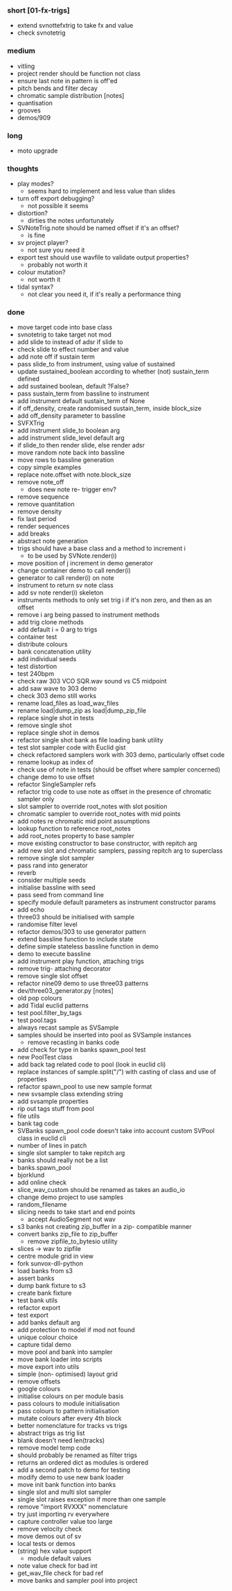 ### short [01-fx-trigs]

- extend svnottefxtrig to take fx and value
- check svnotetrig

### medium

- vitling
- project render should be function not class
- ensure last note in pattern is off'ed
- pitch bends and filter decay
- chromatic sample distribution [notes]
- quantisation
- grooves
- demos/909

### long

- moto upgrade

### thoughts

- play modes?
  - seems hard to implement and less value than slides
- turn off export debugging?
  - not possible it seems
- distortion?
  - dirties the notes unfortunately
- SVNoteTrig.note should be named offset if it's an offset?
  - is fine
- sv project player?
  - not sure you need it
- export test should use wavfile to validate output properties?
  - probably not worth it
- colour mutation?
  - not worth it
- tidal syntax?
  - not clear you need it, if it's really a performance thing

### done

- move target code into base class
- svnotetrig to take target not mod
- add slide to instead of adsr if slide to
- check slide to effect number and value
- add note off if sustain term
- pass slide_to from instrument, using value of sustained
- update sustained_boolean according to whether (not) sustain_term defined
- add sustained boolean, default ?False?
- pass sustain_term from bassline to instrument
- add instrument default sustain_term of None
- if off_density, create randomised sustain_term, inside block_size
- add off_density parameter to bassline
- SVFXTrig
- add instrument slide_to boolean arg 
- add instrument slide_level default arg
- if slide_to then render slide, else render adsr
- move random note back into bassline
- move rows to bassline generation
- copy simple examples
- replace note.offset with note.block_size
- remove note_off
  - does new note re- trigger env?
- remove sequence
- remove quantitation
- remove density
- fix last period
- render sequences
- add breaks
- abstract note generation
- trigs should have a base class and a method to increment i
  - to be used by SVNote.render(i)
- move position of j increment in demo generator
- change container demo to call render(i)
- generator to call render(i) on note
- instrument to return sv note class
- add sv note render(i) skeleton 
- instruments methods to only set trig i if it's non zero, and then as an offset 
- remove i arg being passed to instrument methods 
- add trig clone methods 
- add default i = 0 arg to trigs 
- container test
- distribute colours
- bank concatenation utility
- add individual seeds
- test distortion
- test 240bpm
- check raw 303 VCO SQR.wav sound vs C5 midpoint
- add saw wave to 303 demo
- check 303 demo still works
- rename load_files as load_wav_files
- rename load|dump_zip as load|dump_zip_file
- replace single shot in tests
- remove single shot
- replace single shot in demos
- refactor single shot bank as file loading bank utility
- test slot sampler code with Euclid gist 
- check refactored samplers work with 303 demo, particularly offset code 
- rename lookup as index of
- check use of note in tests (should be offset where sampler concerned)
- change demo to use offset
- refactor SingleSampler refs
- refactor trig code to use note as offset in the presence of chromatic sampler only
- slot sampler to override root_notes with slot position
- chromatic sampler to override root_notes with mid points
- add notes re chromatic mid point assumptions
- lookup function to reference root_notes
- add root_notes property to base sampler
- move existing constructor to base constructor, with repitch arg
- add new slot and chromatic samplers, passing repitch arg to superclass
- remove single slot sampler
- pass rand into generator
- reverb
- consider multiple seeds
- initialise bassline with seed 
- pass seed from command line
- specify module default parameters as instrument constructor params
- add echo
- three03 should be initialised with sample
- randomise filter level
- refactor demos/303 to use generator pattern
- extend bassline function to include state
- define simple stateless bassline function in demo
- demo to execute bassline
- add instrument play function, attaching trigs
- remove trig- attaching decorator
- remove single slot offset
- refactor nine09 demo to use three03 patterns
- dev/three03_generator.py [notes]
- old pop colours
- add Tidal euclid patterns
- test pool.filter_by_tags
- test pool.tags
- always recast sample as SVSample
- samples should be inserted into pool as SVSample instances
  - remove recasting in banks code
- add check for type in banks spawn_pool test
- new PoolTest class
- add back tag related code to pool (look in euclid cli)
- replace instances of sample.split("/") with casting of class and use of properties
- refactor spawn_pool to use new sample format
- new svsample class extending string
- add svsample properties
- rip out tags stuff from pool
- file utils
- bank tag code
- SVBanks spawn_pool code doesn't take into account custom SVPool class in euclid cli
- number of lines in patch
- single slot sampler to take repitch arg
- banks should really not be a list
- banks.spawn_pool
- bjorklund
- add online check
- slice_wav_custom should be renamed as takes an audio_io
- change demo project to use samples 
- random_filename
- slicing needs to take start and end points
  - accept AudioSegment not wav
- s3 banks not creating zip_buffer in a zip- compatible manner
- convert banks zip_file to zip_buffer
  - remove zipfile_to_bytesio utility
- slices -> wav to zipfile
- centre module grid in view
- fork sunvox-dll-python
- load banks from s3
- assert banks
- dump bank fixture to s3
- create bank fixture
- test bank utils
- refactor export
- test export
- add banks default arg
- add protection to model if mod not found
- unique colour choice
- capture tidal demo
- move pool and bank into sampler
- move bank loader into scripts
- move export into utils
- simple (non- optimised) layout grid
- remove offsets
- google colours
- initialise colours on per module basis
- pass colours to module initialisation
- pass colours to pattern initialisation
- mutate colours after every 4th block 
- better nomenclature for tracks vs trigs
- abstract trigs as trig list
- blank doesn't need len(tracks)
- remove model temp code
- should probably be renamed as filter trigs 
- returns an ordered dict as modules is ordered
- add a second patch to demo for testing 
- modify demo to use new bank loader
- move init bank function into banks
- single slot and multi slot sampler
- single slot raises exception if more than one sample
- remove "import RVXXX" nomenclature
- try just importing rv everywhere
- capture controller value too large
- remove velocity check
- move demos out of sv
- local tests or demos
- (string) hex value support 
  - module default values
- note value check for bad int
- get_wav_file check for bad ref
- move banks and sampler pool into project
